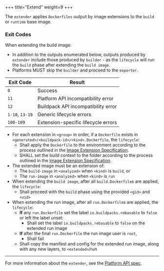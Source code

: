 +++
title="Extend"
weight=9
+++

The `extender` applies `Dockerfiles` output by image extensions to the `build` or `runtime` base image.

<!--more-->

### Exit Codes

When extending the build image:

- In addition to the outputs enumerated below, outputs produced by `extender` include those produced by `builder` - as the `lifecycle` will run the `build` phase after extending the `build image`.
- Platforms MUST skip the `builder` and proceed to the `exporter`.

| Exit Code       | Result                              |
|-----------------|-------------------------------------|
| `0`             | Success                             |
| `11`            | Platform API incompatibility error  |
| `12`            | Buildpack API incompatibility error |
| `1-10`, `13-19` | Generic lifecycle errors            |
| `100-109`       | Extension-specific lifecycle errors |

- For each extension in `<group>` in order, if a `Dockerfile` exists in `<generated>/<buildpack-id>/<kind>.Dockerfile`, the `lifecycle`:
  - Shall apply the `Dockerfile` to the environment according to the process outlined in the [Image Extension Specification](https://github.com/buildpacks/spec/blob/main/image_extension.md).
  - SHALL set the build context to the folder according to the process outlined in the [Image Extension Specification](https://github.com/buildpacks/spec/blob/main/image_extension.md).
- The extended image must be an extension of:
  - The `build-image` in `<analyzed>` when `<kind>` is `build`, or
  - The `run-image` in `<analyzed>` when `<kind>` is `run`
- When extending the `build image`, after all `build.Dockerfile`s are applied, the `lifecycle`:
  - Shall proceed with the `build` phase using the provided `<gid>` and `<uid>`
- When extending the run image, after all `run.Dockerfile`s are applied, the `lifecycle`:
  - **If** any `run.Dockerfile` set the label `io.buildpacks.rebasable` to `false` or left the label unset:
    - Shall set the label `io.buildpacks.rebasable` to `false` on the extended run image
  - **If** after the final `run.Dockerfile` the run image user is `root`,
    - Shall fail
  - Shall copy the manifest and config for the extended run image, along with any new layers, to `<extended>`/run

***

For more information about the `extender`, see the [Platform API spec](https://github.com/buildpacks/spec/blob/main/platform.md#extender-optional).
